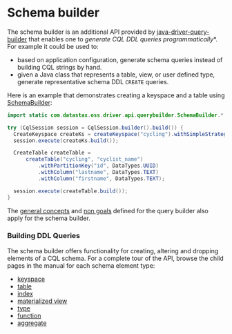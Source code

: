 # Schema builder

The schema builder is an additional API provided by [java-driver-query-builder](../) that enables
one to *generate CQL DDL queries programmatically**.  For example it could be used to:

* based on application configuration, generate schema queries instead of building CQL strings by
  hand.
* given a Java class that represents a table, view, or user defined type, generate representative
  schema DDL `CREATE` queries.

Here is an example that demonstrates creating a keyspace and a table using [SchemaBuilder]:

```java
import static com.datastax.oss.driver.api.querybuilder.SchemaBuilder.*;

try (CqlSession session = CqlSession.builder().build()) {
  CreateKeyspace createKs = createKeyspace("cycling").withSimpleStrategy(1);
  session.execute(createKs.build());

  CreateTable createTable =
      createTable("cycling", "cyclist_name")
          .withPartitionKey("id", DataTypes.UUID)
          .withColumn("lastname", DataTypes.TEXT)
          .withColumn("firstname", DataTypes.TEXT);

  session.execute(createTable.build());
}
```

The [general concepts](../#general-concepts) and [non goals](../#non-goals) defined for the query
builder also apply for the schema builder.

### Building DDL Queries

The schema builder offers functionality for creating, altering and dropping elements of a CQL
schema.  For a complete tour of the API, browse the child pages in the manual for each schema
element type:

* [keyspace](keyspace/)
* [table](table/)
* [index](index/)
* [materialized view](materialized_view/)
* [type](type/)
* [function](function/)
* [aggregate](aggregate/)

[SchemaBuilder]: https://docs.datastax.com/en/drivers/java/4.6/com/datastax/oss/driver/api/querybuilder/SchemaBuilder.html
